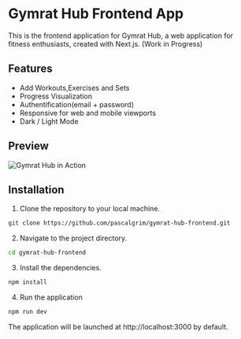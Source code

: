 # Gymrat Hub Frontend App

This is the frontend application for Gymrat Hub, a web application for fitness enthusiasts, created with Next.js. (Work in Progress)

## Features

- Add Workouts,Exercises and Sets
- Progress Visualization
- Authentification(email + password)
- Responsive for web and mobile viewports
- Dark / Light Mode

## Preview

![Gymrat Hub in Action](/path/to/your/gif.gif)

## Installation

1. Clone the repository to your local machine.

```bash
git clone https://github.com/pascalgrim/gymrat-hub-frontend.git

```

2. Navigate to the project directory.

```bash
cd gymrat-hub-frontend

```

3. Install the dependencies.

```bash
npm install

```

4. Run the application

```bash
npm run dev

```

The application will be launched at http://localhost:3000 by default.
